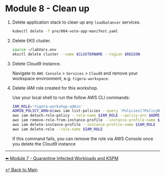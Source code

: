 # Module 8 - Clean up

1. Delete application stack to clean up any `loadbalancer` services.

   ```bash
   kubectl delete -f pre/004-vote-app-manifest.yaml
   ```

2. Delete EKS cluster.

   ```bash
   source ~/labVars.env
   eksctl delete cluster --name $CLUSTERNAME --region $REGION
   ```
   
3. Delete Cloud9 instance.

   Navigate to `AWS Console` > `Services` > `Cloud9` and remove your workspace environment, e.g. `tigera-workspace`.

4. Delete IAM role created for this workshop.

   Use your local shell to run the follow AWS CLI commands:

   ```bash
   IAM_ROLE='tigera-workshop-admin'
   ADMIN_POLICY_ARN=$(aws iam list-policies --query 'Policies[?PolicyName==`AdministratorAccess`].Arn' --output text)
   aws iam detach-role-policy --role-name $IAM_ROLE --policy-arn $ADMIN_POLICY_ARN
   aws iam remove-role-from-instance-profile --instance-profile-name $IAM_ROLE --role-name $IAM_ROLE
   aws iam delete-instance-profile --instance-profile-name $IAM_ROLE
   aws iam delete-role --role-name $IAM_ROLE
   ```

   If this command fails, you can remove the role via AWS Console once you delete the Cloud9 instance

---

[:arrow_left: Module 7 - Quarantine Infected Workloads and KSPM](/modules/module-7-quarantine-kspm.md) <br>

[:leftwards_arrow_with_hook: Back to Main](/README.md) 